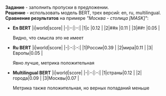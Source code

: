 **Задание** - заполнить пропуски в предложении. \
**Решение** - использовать модель BERT, трех версий: en, ru, multilingual. \
**Сравнение результатов** на примере *"Москва - столица [MASK]"*:
- **En BERT** 
|i|world|score|
|-|:-:|:-:|
|1|c    |0.12 |
|2|##я  |0.11 |
|3|##т  |0.05 |

    Видно, что смысла это не имеет

- **Ru BERT** 
|i|world|score|
|-|:-:|:-:|
|1|России|0.39 |
|2|мира|0.11 |
|3|Европы|0.05 |

    Явно лучше, метрика положительная

- **Multilingual BERT**
|i|world|score|
|-|:-:|:-:|
|1|страны|0.12 |
|2|города|0.09 |
|3|Москвы|0.07 |

    Метрика также положительная, но верных попаданий меньше 